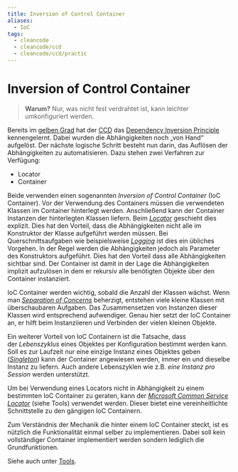 ```yaml
---
title: Inversion of Control Container
aliases:
  - IoC
tags:
  - cleancode
  - cleancode/ccd
  - cleancode/ccd/practic
---
```

# Inversion of Control Container

>**Warum?**
>Nur, was nicht fest verdrahtet ist, kann leichter umkonfiguriert werden.

Bereits im [gelben Grad](/docs/main/CleanCode/CleanCodeDeveloper/Grade/Gelber%20Grad) hat der [CCD](docs/main/CleanCode/1.%20CleanCodeDeveloper/index.md) das [Dependency Inversion Principle](docs/main/CleanCode/1.%20CleanCodeDeveloper/Prinzipien/Dependency%20Inversion%20Principle.md) kennengelernt. Dabei wurden die Abhängigkeiten noch „von Hand“ aufgelöst. Der nächste logische Schritt besteht nun darin, das Auflösen der Abhängigkeiten zu automatisieren. Dazu stehen zwei Verfahren zur Verfügung:

-   Locator
-   Container

Beide verwenden einen sogenannten _Inversion of Control Container_ (IoC Container). Vor der Verwendung des Containers müssen die verwendeten Klassen im Container hinterlegt werden. Anschließend kann der Container Instanzen der hinterlegten Klassen liefern. Beim _[Locator](Locator)_ geschieht dies explizit. Dies hat den Vorteil, dass die Abhängigkeiten nicht alle im Konstruktor der Klasse aufgeführt werden müssen. Bei Querschnittsaufgaben wie beispielsweise _[Logging](Logging)_ ist dies ein übliches Vorgehen. In der Regel werden die Abhängigkeiten jedoch als Parameter des Konstruktors aufgeführt. Dies hat den Vorteil dass alle Abhängigkeiten sichtbar sind. Der Container ist damit in der Lage die Abhängigkeiten implizit aufzulösen in dem er rekursiv alle benötigten Objekte über den Container instanziert.

IoC Container werden wichtig, sobald die Anzahl der Klassen wächst. Wenn man _[Separation of Concerns](/docs/main/CleanCode/CleanCodeDeveloper/Prinzipien/Separation%20of%20Concerns)_ beherzigt, entstehen viele kleine Klassen mit überschaubaren Aufgaben. Das Zusammensetzen von Instanzen dieser Klassen wird entsprechend aufwendiger. Genau hier setzt der IoC Container an, er hilft beim Instanziieren und Verbinden der vielen kleinen Objekte.

Ein weiterer Vorteil von IoC Containern ist die Tatsache, dass der _Lebenszyklus_ eines Objektes per Konfiguration bestimmt werden kann. Soll es zur Laufzeit nur eine einzige Instanz eines Objektes geben (_[Singleton](/docs/main/CleanCode/DesignPatterns/Singleton)_) kann der Container angewiesen werden, immer ein und dieselbe Instanz zu liefern. Auch andere Lebenszyklen wie z.B. _eine Instanz pro Session_ werden unterstützt.

Um bei Verwendung eines Locators nicht in Abhängigkeit zu einem bestimmten IoC Container zu geraten, kann der _[Microsoft Common Service Locator](Microsoft%20Common%20Service%20Locator)_ (siehe Tools) verwendet werden. Dieser bietet eine vereinheitlichte Schnittstelle zu den gängigen IoC Containern.

Zum Verständnis der Mechanik die hinter einem IoC Container steckt, ist es nützlich die Funktionalität einmal selber zu implementieren. Dabei soll kein vollständiger Container implementiert werden sondern lediglich die Grundfunktionen.

Siehe auch unter [Tools](https://clean-code-developer.de/weitere-infos/werkzeuge/).
